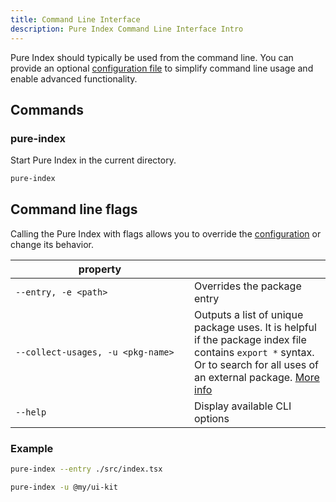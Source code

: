 ```yaml
---
title: Command Line Interface
description: Pure Index Command Line Interface Intro
---
```


Pure Index should typically be used from the command line. You can provide an optional [configuration file](/pure-index/reference/configuration) to simplify command line usage and enable advanced functionality.

## Commands

### pure-index

Start Pure Index in the current directory.

```sh
pure-index
```

## Command line flags

Calling the Pure Index with flags allows you to override the [configuration](/pure-index/reference/configuration) or change its behavior.

<!-- prettier-ignore -->
| <div style="width:270px">property</div> |                                                   |
| --------------------------------------- | ------------------------------------------------- |
| `--entry, -e <path>`                    | Overrides the package entry                       |
| `--collect-usages, -u <pkg-name>`           | Outputs a list of unique package uses. It is helpful if the package index file contains `export *` syntax. Or to search for all uses of an external package. [More info](/pure-index/explanation/limitations) |
| `--help`                                | Display available CLI options                     |

### Example

```sh
pure-index --entry ./src/index.tsx

pure-index -u @my/ui-kit
```
